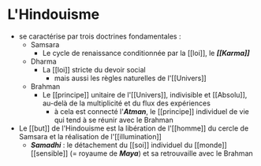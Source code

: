 # L'Hindouisme

- se caractérise par trois doctrines fondamentales :
  - Samsara
    - Le cycle de renaissance conditionnée par la [[loi]], le ***[[Karma]]***
  - Dharma
    - La [[loi]] stricte du devoir social
        - mais aussi les règles naturelles de l'[[Univers]]
  - Brahman
    - Le [[principe]] unitaire de l'[[Univers]], indivisible et [[Absolu]], au-delà de la multiplicité et du flux des expériences
      - à cela est connecté l'***Atman***, le [[principe]] individuel de vie qui tend à se réunir avec le Brahman
- Le [[but]] de l'Hindouisme est la libération de l'[[homme]] du cercle de Samsara et la réalisation de l'[[illumination]]
  - ***Samadhi*** : le détachement du [[soi]] individuel du [[monde]] [[sensible]] (= royaume de ***Maya***) et sa retrouvaille avec le Brahman